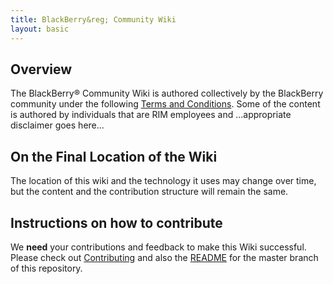 ```yaml
---
title: BlackBerry&reg; Community Wiki
layout: basic
---
```


## Overview

The BlackBerry&reg; Community Wiki is authored collectively by the BlackBerry community
under the following [Terms and Conditions](other/Legal.html).
Some of the content is authored by individuals that are RIM employees and ...appropriate disclaimer goes here...

## On the Final Location of the Wiki

The location of this wiki and the technology it uses may change over time, but the content and the contribution
structure will remain the same.

## Instructions on how to contribute

We **need** your contributions and feedback to make this Wiki successful.
Please check out [Contributing](other/Contribute.html) and also the [README](blob/gh-pages/README.md) for the master
branch of this repository.
